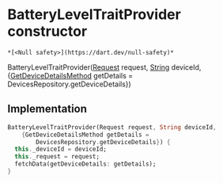 


# BatteryLevelTraitProvider constructor




    *[<Null safety>](https://dart.dev/null-safety)*



BatteryLevelTraitProvider([Request](https://yonomi.co/yonomi-sdk/Request-class.html) request, [String](https://api.flutter.dev/flutter/dart-core/String-class.html) deviceId, {[GetDeviceDetailsMethod](../../providers_power_trait_provider/GetDeviceDetailsMethod.md) getDetails = DevicesRepository.getDeviceDetails})





## Implementation

```dart
BatteryLevelTraitProvider(Request request, String deviceId,
    {GetDeviceDetailsMethod getDetails =
        DevicesRepository.getDeviceDetails}) {
  this._deviceId = deviceId;
  this._request = request;
  fetchData(getDeviceDetails: getDetails);
}
```







